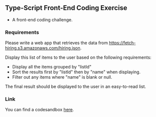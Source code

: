 ## Type-Script Front-End Coding Exercise

- A front-end coding challenge.

### Requirements

Please write a web app that retrieves the data from https://fetch-hiring.s3.amazonaws.com/hiring.json.

Display this list of items to the user based on the following requirements:

* Display all the items grouped by "listId"
* Sort the results first by "listId" then by "name" when displaying.
* Filter out any items where "name" is blank or null.

The final result should be displayed to the user in an easy-to-read list.

### Link

You can find a codesandbox [here](https://codesandbox.io/s/fetch-front-end-coding-exercise-ydg74?file=/src/App.tsx).
